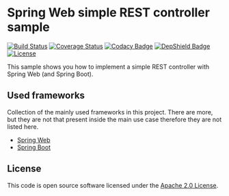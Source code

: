 # Spring Web simple REST controller sample
[![Build Status](https://travis-ci.org/ingogriebsch/sample-spring-web-simple-restcontroller.svg?branch=master)](https://travis-ci.org/ingogriebsch/sample-spring-web-simple-restcontroller)
[![Coverage Status](https://coveralls.io/repos/github/ingogriebsch/sample-spring-web-simple-restcontroller/badge.svg?branch=master)](https://coveralls.io/github/ingogriebsch/sample-spring-web-simple-restcontroller?branch=master)
[![Codacy Badge](https://api.codacy.com/project/badge/Grade/3eccc37494874292929b67bbafdbc7a5)](https://app.codacy.com/app/ingo.griebsch/sample-spring-web-simple-restcontroller?utm_source=github.com&utm_medium=referral&utm_content=ingogriebsch/sample-spring-web-simple-restcontroller&utm_campaign=Badge_Grade_Dashboard)
[![DepShield Badge](https://depshield.sonatype.org/badges/ingogriebsch/sample-spring-web-simple-restcontroller/depshield.svg)](https://depshield.github.io)
[![License](http://img.shields.io/:license-apache-blue.svg)](http://www.apache.org/licenses/LICENSE-2.0.html)

This sample shows you how to implement a simple REST controller with Spring Web (and Spring Boot).

## Used frameworks
Collection of the mainly used frameworks in this project. There are more, but they are not that present inside the main use case therefore they are not listed here.
*   [Spring Web](https://docs.spring.io/spring/docs/4.3.12.RELEASE/spring-framework-reference/htmlsingle/#spring-web)
*   [Spring Boot](https://docs.spring.io/spring-boot/docs/1.5.10.RELEASE/reference/htmlsingle)

## License
This code is open source software licensed under the [Apache 2.0 License](https://www.apache.org/licenses/LICENSE-2.0.html).
